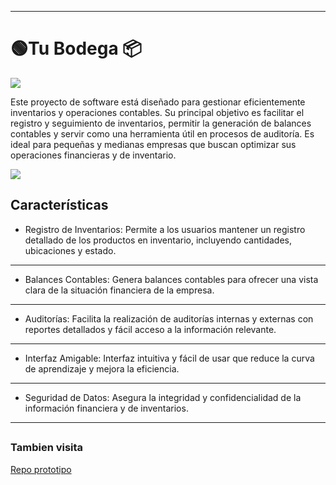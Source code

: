 
------------


<h1> 🟢Tu Bodega  📦</h1>

<p>
		<img  src="https://i.imgur.com/KePtaHj.jpeg"   />
</p>
<p>
	Este proyecto de software está diseñado para gestionar eficientemente inventarios y operaciones contables. Su principal objetivo es facilitar el registro y seguimiento de inventarios, permitir la generación de balances contables y servir como una herramienta útil en procesos de auditoría. Es ideal para pequeñas y medianas empresas que buscan optimizar sus operaciones financieras y de inventario.
</p>
<p>
		<img  src="https://i.imgur.com/N6uZLTp.png"   />
</p>
<h2>Características</h2>

- Registro de Inventarios: Permite a los usuarios mantener un registro detallado de los productos en inventario, incluyendo cantidades, ubicaciones y estado.

------------


- Balances Contables: Genera balances contables para ofrecer una vista clara de la situación financiera de la empresa.

------------


- Auditorías: Facilita la realización de auditorías internas y externas con reportes detallados y fácil acceso a la información relevante.

------------


- Interfaz Amigable: Interfaz intuitiva y fácil de usar que reduce la curva de aprendizaje y mejora la eficiencia.


------------


- Seguridad de Datos: Asegura la integridad y confidencialidad de la información financiera y de inventarios.

------------
<h2></h2>
<h3>Tambien visita</h3>
<a href="https://github.com/castlefenix/Proto-Proyecto-Tu-Bodega">Repo prototipo</a>
